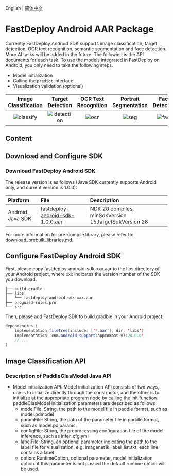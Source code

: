 English | [简体中文](README.md)

# FastDeploy Android AAR Package  
Currently FastDeploy Android SDK supports image classification, target detection, OCR text recognition, semantic segmentation and face detection. More AI tasks will be added in the future. The following is the API documents for each task. To use the models integrated in FastDeploy on Android, you only need to take the following steps.  
- Model initialization  
- Calling the `predict` interface  
- Visualization validation (optional)

|Image Classification|Target Detection|OCR Text Recognition|Portrait Segmentation|Face Detection|  
|:---:|:---:|:---:|:---:|:---:|
|![classify](https://user-images.githubusercontent.com/31974251/203261658-600bcb09-282b-4cd3-a2f2-2c733a223b03.gif)|![detection](https://user-images.githubusercontent.com/31974251/203261763-a7513df7-e0ab-42e5-ad50-79ed7e8c8cd2.gif)|![ocr](https://user-images.githubusercontent.com/31974251/203261817-92cc4fcd-463e-4052-910c-040d586ff4e7.gif)|![seg](https://user-images.githubusercontent.com/31974251/203267867-7c51b695-65e6-402e-9826-5d6d5864da87.gif)|![face](https://user-images.githubusercontent.com/31974251/203261714-c74631dd-ec5b-4738-81a3-8dfc496f7547.gif)|

## Content













## Download and Configure SDK
<div id="SDK"></div>  

### Download FastDeploy Android SDK  
The release version is as follows (Java SDK currently supports Android only, and current version is 1.0.0):

| Platform | File | Description |
| :--- | :--- | :---- |
| Android Java SDK | [fastdeploy-android-sdk-1.0.0.aar](https://bj.bcebos.com/fastdeploy/release/android/fastdeploy-android-sdk-1.0.0.aar) | NDK 20 compiles, minSdkVersion 15,targetSdkVersion 28 |

For more information for pre-compile library, please refer to: [download_prebuilt_libraries.md](../../docs/cn/build_and_install/download_prebuilt_libraries.md).

## Configure FastDeploy Android SDK  

First, please copy fastdeploy-android-sdk-xxx.aar to the libs directory of your Android project, where `xxx` indicates the version number of the SDK you download.
```shell
├── build.gradle
├── libs
│   └── fastdeploy-android-sdk-xxx.aar
├── proguard-rules.pro
└── src
```

Then, please add FastDeploy SDK to build.gradble in your Android project.
```java  
dependencies {
    implementation fileTree(include: ['*.aar'], dir: 'libs')
    implementation 'com.android.support:appcompat-v7:28.0.0'
    // ...
}
```

## Image Classification API

<div id="Classification"></div>  

### Description of PaddleClasModel Java API 
- Model initialization API: Model initialization API consists of two ways, one is to initialize directly through the constructor, and the other is to initialize at the appropriate program node by calling the init function. paddleClasModel initialization parameters are described as follows  
  - modelFile: String, the path to the model file in paddle format, such as model.pdmodel
  - paramFile: String, the path of the parameter file in paddle format, such as model.pdiparams  
  - configFile: String, the preprocessing configuration file of the model inference, such as infer_cfg.yml  
  - labelFile: String, an optional parameter indicating the path to the label file for visualization, e.g. imagenet1k_label_list.txt, each line contains a label  
  - option: RuntimeOption, optional parameter, model initialization option. if this parameter is not passed the default runtime option will be used.  